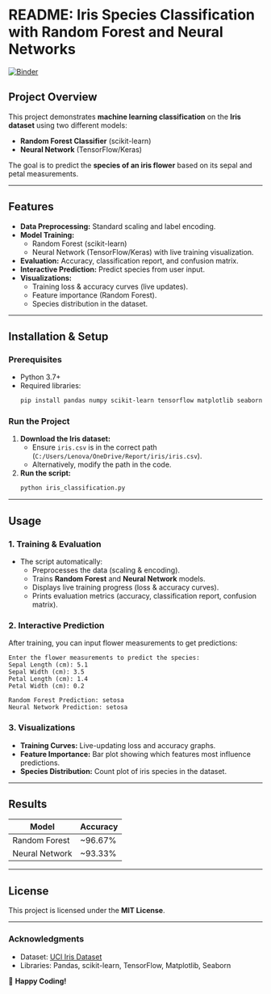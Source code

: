 # **README: Iris Species Classification with Random Forest and Neural Networks**  


[![Binder](https://mybinder.org/badge_logo.svg)](https://mybinder.org/v2/gh/nanthakumar1406/IRIS/blob/main/iris.ipynb)
## **Project Overview**  
This project demonstrates **machine learning classification** on the **Iris dataset** using two different models:  
- **Random Forest Classifier** (scikit-learn)  
- **Neural Network** (TensorFlow/Keras)  

The goal is to predict the **species of an iris flower** based on its sepal and petal measurements.  

---

## **Features**  
- **Data Preprocessing:** Standard scaling and label encoding.  
- **Model Training:**  
  - Random Forest (scikit-learn)  
  - Neural Network (TensorFlow/Keras) with live training visualization.  
- **Evaluation:** Accuracy, classification report, and confusion matrix.  
- **Interactive Prediction:** Predict species from user input.  
- **Visualizations:**  
  - Training loss & accuracy curves (live updates).  
  - Feature importance (Random Forest).  
  - Species distribution in the dataset.  

---

## **Installation & Setup**  

### **Prerequisites**  
- Python 3.7+  
- Required libraries:  
  ```bash
  pip install pandas numpy scikit-learn tensorflow matplotlib seaborn tqdm
  ```

### **Run the Project**  
1. **Download the Iris dataset:**  
   - Ensure `iris.csv` is in the correct path (`C:/Users/Lenova/OneDrive/Report/iris/iris.csv`).  
   - Alternatively, modify the path in the code.  
2. **Run the script:**  
   ```bash
   python iris_classification.py
   ```

---

## **Usage**  

### **1. Training & Evaluation**  
- The script automatically:  
  - Preprocesses the data (scaling & encoding).  
  - Trains **Random Forest** and **Neural Network** models.  
  - Displays live training progress (loss & accuracy curves).  
  - Prints evaluation metrics (accuracy, classification report, confusion matrix).  

### **2. Interactive Prediction**  
After training, you can input flower measurements to get predictions:  
```
Enter the flower measurements to predict the species:
Sepal Length (cm): 5.1
Sepal Width (cm): 3.5
Petal Length (cm): 1.4
Petal Width (cm): 0.2

Random Forest Prediction: setosa
Neural Network Prediction: setosa
```

### **3. Visualizations**  
- **Training Curves:** Live-updating loss and accuracy graphs.  
- **Feature Importance:** Bar plot showing which features most influence predictions.  
- **Species Distribution:** Count plot of iris species in the dataset.  

---

## **Results**  
| Model               | Accuracy |  
|---------------------|----------|  
| Random Forest       | ~96.67%  |  
| Neural Network      | ~93.33%  |  

---

## **License**  
This project is licensed under the **MIT License**.  

---

### **Acknowledgments**  
- Dataset: [UCI Iris Dataset](https://archive.ics.uci.edu/ml/datasets/iris)  
- Libraries: Pandas, scikit-learn, TensorFlow, Matplotlib, Seaborn  

🚀 **Happy Coding!**
